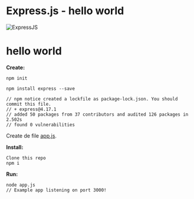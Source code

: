 # Express.js - hello world

![ExpressJS](https://user-images.githubusercontent.com/1257048/84825699-34c07600-aff8-11ea-9bca-c05db9e50d80.png)


# hello world

__Create:__

    npm init

    npm install express --save

    // npm notice created a lockfile as package-lock.json. You should commit this file.
    // + express@4.17.1
    // added 50 packages from 37 contributors and audited 126 packages in 2.502s
    // found 0 vulnerabilities


Create de file [app.js](app.js).

__Install:__

    Clone this repo
    npm i

__Run:__

    node app.js
    // Example app listening on port 3000!



